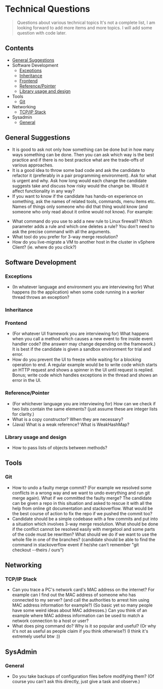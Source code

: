 # Technical Questions
> Questions about various technical topics
> It's not a complete list, I am looking forward to add more items and more topics.
> I will add some question with code later.
## Contents
 * [General Suggestions](#general-suggestions)
 * Software Development
	- [Exceptions](#exceptions)
	- [Inheritance](#inheritance)
	- [Frontend](#frontend)
	- [Reference/Pointer](#reference/pointer)
	- [Library usage and design](#library-usage-and-design)
 * Tools
	- [Git](#Git)
 * Networking
	- [TCP/IP Stack](#tcp/ip-stack)
 * Sysadmin
	- [General](#general)
## General Suggestions
 * It is good to ask not only how something can be done but in how many ways something can be done. Then you can ask which way is the best practice and if there is no best practice what are the trade-offs of various approaches.
 * It is a good idea to throw some bad code and ask the candidate to refactor it (preferably in a pair programming environment). Ask for what is urgent and why. Ask how long would each change the candidate suggests take and discuss how risky would the change be. Would it affect functionality in any way?
 * If you want to know if the candidate has hands-on experience on something, ask the names of related tools, commands, menu items etc. Names of things only someone who did that thing would know (and someone who only read about it online would not know). For example:
 - What command do you use to add a new rule to Linux firewall? Which parameter adds a rule and which one deletes a rule? You don't need to ask the precise command with all the arguments.
 - What tool do you prefer for 3-way merge resolution?
 - How do you live-migrate a VM to another host in the cluster in vSphere Client? (ie. where do you click?)
## Software Development
### Exceptions
 * (In whatever language and environment you are interviewing for) What happens (to the application) when some code running in a worker thread throws an exception?
### Inheritance
### Frontend
 * (For whatever UI framework you are interviewing for) What happens when you call a method which causes a new event to fire inside event handler code? (the answerr may change depending on the framework.) It is best if the candidate is given a sandbox environment for trial and error.
 * How do you prevent the UI to freeze while waiting for a blocking operation to end. A regular example would be to write code which starts an HTTP request and shows a spinner in the UI until request is replied. Bonus; write code which handles exceptions in the thread and shows an error in the UI.
### Reference/Pointer
 * (For whichever language you are interviewing for) How can we check if two lists contain the same elements? (just assume these are integer lists for clarity.)
 * What is a copy constructor? When they are necessary?
 * (Java) What is a weak reference? What is WeakHashMap?
### Library usage and design
 * How to pass lists of objects between methods?
## Tools
### Git
 * How to undo a faulty merge commit? (For example we resolved some conflicts in a wrong way and we want to undo everything and run git merge again). What if we committed the faulty merge? The candidate can be given a repo in this situation and asked to rescue it with all the help from online git documentation and stackoverflow. What would be the best course of action to fix the repo if we pushed the commit too?
 * Candidate should be a simple codebase with a few commits and put into a situation which involves 3-way merge resolution. What should be done if the conflict cannot be resolved easily with mergetool and some parts of the code must be rewritten? What should we do if we want to use the whole file in one of the branches? (candidate should be able to find the command in stackoverflow event if he/she can't remember "git checkout --theirs / ours")
## Networking
### TCP/IP Stack
 * Can you trace a PC's network card's MAC address on the internet? For example can I find out the MAC address of someone who has connected to my server? (and call the authorities to arrest him using MAC address information for example?) (So basic yet so many people have some weird ideas about MAC addresses.) Can you think of an example where MAC address information can be used to match a network connection to a host or user?
 * What does ping command do? Why is it so popular and useful? (Or why it's not as useful as people claim if you think otherwise?) (I think it's extremely useful btw :))
## SysAdmin
### General
 * Do you take backups of configuration files before modifying them? (Of course you can't ask this directly, just give a task and observe.)

